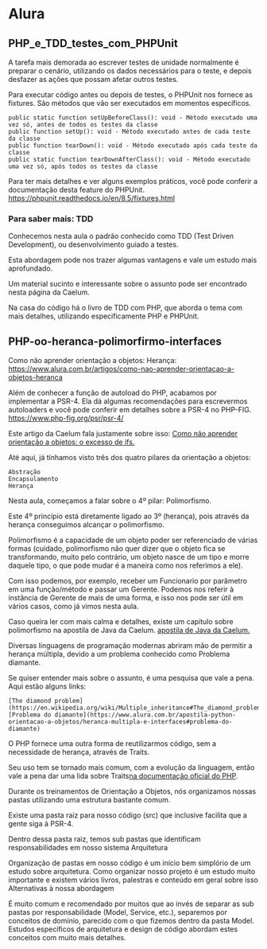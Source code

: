 # Alura

## PHP_e_TDD_testes_com_PHPUnit



A tarefa mais demorada ao escrever testes de unidade normalmente é preparar o cenário, utilizando os dados necessários para o teste, e depois desfazer as ações que possam afetar outros testes.

Para executar código antes ou depois de testes, o PHPUnit nos fornece as fixtures. São métodos que vão ser executados em momentos específicos.

    public static function setUpBeforeClass(): void - Método executado uma vez só, antes de todos os testes da classe
    public function setUp(): void - Método executado antes de cada teste da classe
    public function tearDown(): void - Método executado após cada teste da classe
    public static function tearDownAfterClass(): void - Método executado uma vez só, após todos os testes da classe

Para ter mais detalhes e ver alguns exemplos práticos, você pode conferir a documentação desta feature do PHPUnit.
https://phpunit.readthedocs.io/en/8.5/fixtures.html


###  Para saber mais: TDD

Conhecemos nesta aula o padrão conhecido como TDD (Test Driven Development), ou desenvolvimento guiado a testes.

Esta abordagem pode nos trazer algumas vantagens e vale um estudo mais aprofundado.

Um material sucinto e interessante sobre o assunto pode ser encontrado nesta página da Caelum.

Na casa do código há o livro de TDD com PHP, que aborda o tema com mais detalhes, utilizando especificamente PHP e PHPUnit.


## PHP-oo-heranca-polimorfirmo-interfaces

Como não aprender orientação a objetos: Herança:
https://www.alura.com.br/artigos/como-nao-aprender-orientacao-a-objetos-heranca


Além de conhecer a função de autoload do PHP, acabamos por implementar a PSR-4. Ela dá algumas recomendações para escrevermos autoloaders e você pode conferir em detalhes sobre a PSR-4 no PHP-FIG.
https://www.php-fig.org/psr/psr-4/

Este artigo da Caelum fala justamente sobre isso: 
[Como não aprender orientação a objetos: o excesso de ifs.](https://www.alura.com.br/artigos/como-nao-aprender-orientacao-a-objetos-o-excesso-de-ifs)



Até aqui, já tínhamos visto três dos quatro pilares da orientação a objetos:

    Abstração
    Encapsulamento
    Herança

Nesta aula, começamos a falar sobre o 4º pilar: Polimorfismo.

Este 4º princípio está diretamente ligado ao 3º (herança), pois através da herança conseguimos alcançar o polimorfismo.

Polimorfismo é a capacidade de um objeto poder ser referenciado de várias formas (cuidado, polimorfismo não quer dizer que o objeto fica se transformando, muito pelo contrário, um objeto nasce de um tipo e morre daquele tipo, o que pode mudar é a maneira como nos referimos a ele).

Com isso podemos, por exemplo, receber um Funcionario por parâmetro em uma função/método e passar um Gerente. Podemos nos referir à instância de Gerente de mais de uma forma, e isso nos pode ser útil em vários casos, como já vimos nesta aula.

Caso queira ler com mais calma e detalhes, existe um capítulo sobre polimorfismo na apostila de Java da Caelum.
[apostila de Java da Caelum.](https://www.caelum.com.br/apostila/apostila-java-orientacao-objetos.pdf)



Diversas linguagens de programação modernas abriram mão de permitir a herança múltipla, devido a um problema conhecido como Problema diamante.

Se quiser entender mais sobre o assunto, é uma pesquisa que vale a pena. Aqui estão alguns links:
    
    [The diamond problem](https://en.wikipedia.org/wiki/Multiple_inheritance#The_diamond_problem)
    [Problema do diamante](https://www.alura.com.br/apostila-python-orientacao-a-objetos/heranca-multipla-e-interfaces#problema-do-diamante)




O PHP fornece uma outra forma de reutilizarmos código, sem a necessidade de herança, através de Traits.

Seu uso tem se tornado mais comum, com a evolução da linguagem, então vale a pena dar uma lida sobre Traits[na documentação oficial do PHP](https://www.php.net/manual/pt_BR/language.oop5.traits.php).

Durante os treinamentos de Orientação a Objetos, nós organizamos nossas pastas utilizando uma estrutura bastante comum.

Existe uma pasta raiz para nosso código (src) que inclusive facilita que a gente siga à PSR-4.

Dentro dessa pasta raiz, temos sub pastas que identificam responsabilidades em nosso sistema
Arquitetura

Organização de pastas em nosso código é um início bem simplório de um estudo sobre arquitetura. Como organizar nosso projeto é um estudo muito importante e existem vários livros, palestras e conteúdo em geral sobre isso
Alternativas à nossa abordagem

É muito comum e recomendado por muitos que ao invés de separar as sub pastas por responsabilidade (Model, Service, etc.), separemos por conceitos de domínio, parecido com o que fizemos dentro da pasta Model. Estudos específicos de arquitetura e design de código abordam estes conceitos com muito mais detalhes.

